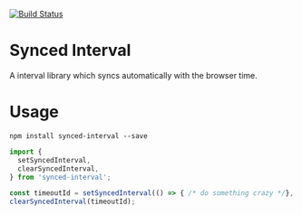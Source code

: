 [![Build Status](https://travis-ci.org/webpapaya/synced-interval.svg?branch=master)](https://travis-ci.org/webpapaya/synced-interval)

# Synced Interval

A interval library which syncs automatically with the browser time.

# Usage

````
npm install synced-interval --save
````


````javascript
import { 
  setSyncedInterval, 
  clearSyncedInterval, 
} from 'synced-interval';

const timeoutId = setSyncedInterval(() => { /* do something crazy */}, 200);
clearSyncedInterval(timeoutId);
````

